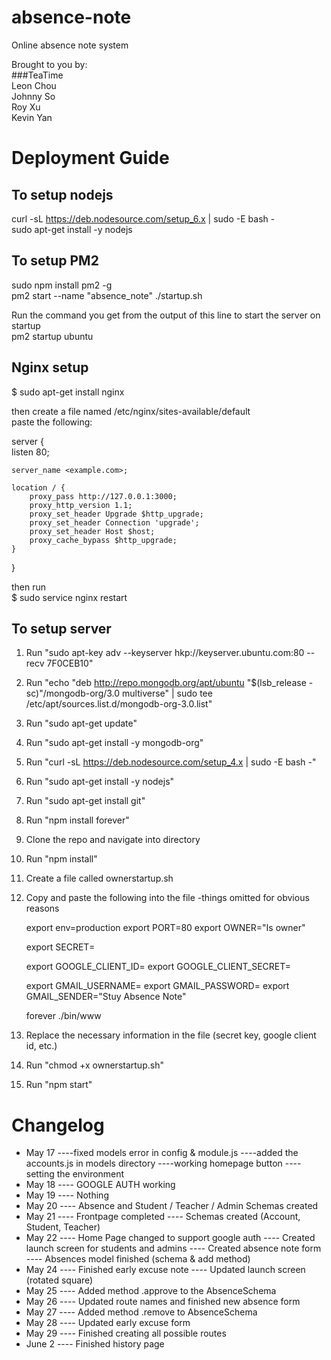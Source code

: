 # absence-note  
Online absence note system  

Brought to you by:  
###TeaTime  
Leon Chou  
Johnny So  
Roy Xu  
Kevin Yan  

# Deployment Guide

## To setup nodejs  
curl -sL https://deb.nodesource.com/setup_6.x | sudo -E bash -  
sudo apt-get install -y nodejs  

## To setup PM2  
sudo npm install pm2 -g  
pm2 start --name "absence_note" ./startup.sh  

Run the command you get from the output of this line to start the server on startup  
pm2 startup ubuntu  

## Nginx setup  
$ sudo apt-get install nginx  

then create a file named /etc/nginx/sites-available/default  
paste the following:

server {  
    listen 80;  

    server_name <example.com>;  

    location / {  
        proxy_pass http://127.0.0.1:3000;  
        proxy_http_version 1.1;  
        proxy_set_header Upgrade $http_upgrade;  
        proxy_set_header Connection 'upgrade';  
        proxy_set_header Host $host;  
        proxy_cache_bypass $http_upgrade;  
    }  
}  

then run   
$ sudo service nginx restart  


## To setup server
1. Run "sudo apt-key adv --keyserver hkp://keyserver.ubuntu.com:80 --recv 7F0CEB10"
2. Run "echo "deb http://repo.mongodb.org/apt/ubuntu "$(lsb_release -sc)"/mongodb-org/3.0 multiverse" | sudo tee /etc/apt/sources.list.d/mongodb-org-3.0.list"
3. Run "sudo apt-get update"
4. Run "sudo apt-get install -y mongodb-org"
5. Run "curl -sL https://deb.nodesource.com/setup_4.x | sudo -E bash -"
6. Run "sudo apt-get install -y nodejs"
7. Run "sudo apt-get install git"
8. Run "npm install forever"
9. Clone the repo and navigate into directory
10. Run "npm install"
11. Create a file called ownerstartup.sh
12. Copy and paste the following into the file -things omitted for obvious reasons

    export env=production
    export PORT=80
    export OWNER="Is owner"

    export SECRET= <SECRET KEY>

    export GOOGLE_CLIENT_ID= <GOOGLE CLIENT ID>
    export GOOGLE_CLIENT_SECRET= <GOOGLE CLENT SECRET KEY>

    export GMAIL_USERNAME= <GMAIL USERNAME>
    export GMAIL_PASSWORD= <GMAIL PASSWORD>
    export GMAIL_SENDER="Stuy Absence Note"

    forever ./bin/www

13. Replace the necessary information in the file (secret key, google client id, etc.)
14. Run "chmod +x ownerstartup.sh"
15. Run "npm start"

# Changelog
- May 17
----fixed models error in config & module.js
----added the accounts.js in models directory
----working homepage button
----setting the environment
- May 18
---- GOOGLE AUTH working
- May 19
---- Nothing
- May 20
---- Absence and Student / Teacher / Admin Schemas created
- May 21
---- Frontpage completed
---- Schemas created (Account, Student, Teacher)
- May 22
---- Home Page changed to support google auth
---- Created launch screen for students and admins
---- Created absence note form
---- Absences model finished (schema & add method)
- May 24
---- Finished early excuse note
---- Updated launch screen (rotated square)
- May 25
---- Added method .approve to the AbsenceSchema
- May 26
---- Updated route names and finished new absence form
- May 27
---- Added method .remove to AbsenceSchema
- May 28
---- Updated early excuse form
- May 29
---- Finished creating all possible routes
- June 2
---- Finished history page
